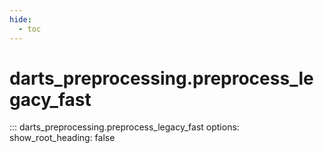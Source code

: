 ```yaml
---
hide:
  - toc
---
```

# <code class='doc-symbol doc-symbol-nav doc-symbol-function'></code>darts_preprocessing.preprocess_legacy_fast

::: darts_preprocessing.preprocess_legacy_fast
    options:
      show_root_heading: false
